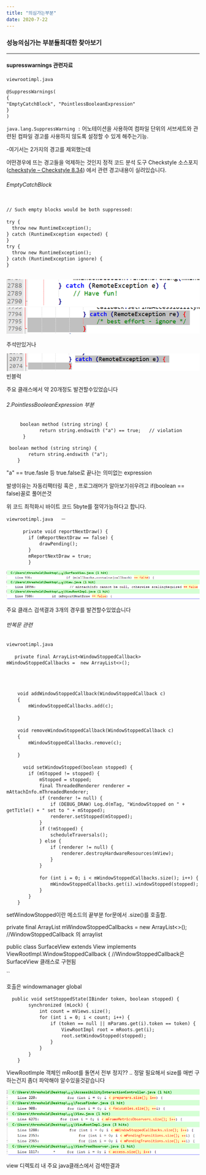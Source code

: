 ```yaml
---
title: "의심가는부분"
date: 2020-7-22
---
```



### 성능의심가는 부분들최대한 찾아보기

---



#### supresswarnings 관련자료

```
viewrootimpl.java

@SuppressWarnings(
{ 
"EmptyCatchBlock", "PointlessBooleanExpression"
} 
)
```

`java.lang.SuppressWarning :` 
어노테이션을 사용하여 컴파일 단위의 서브세트와 관련된 
컴파일 경고를 사용하지 않도록 설정할 수 있게 해주는기능.

-여기서는 2가지의 경고를 제외했는데

어떤경우에 뜨는 경고들을 억제하는 것인지 정적 코드 분석 도구 Checkstyle 소스포지 ([checkstyle &#x2013; Checkstyle 8.34](https://checkstyle.sourceforge.io))
에서 관련 경고내용이 실려있습니다.



###### EmptyCatchBlock

```

// Such empty blocks would be both suppressed: 

try {
  throw new RuntimeException();
} catch (RuntimeException expected) {
}
try {
  throw new RuntimeException();
} catch (RuntimeException ignore) {
}
      
```
![1456fd3852f288656fa25ef4ef1b2196.png](..\assets\1456fd3852f288656fa25ef4ef1b2196.png)
![65bf06b0ec1023734f0afc9f1265cdb6.png](..\assets\65bf06b0ec1023734f0afc9f1265cdb6.png)

주석만있거나

![c3c721233e8187afe4b0858474ed79f1.png](..\assets\c3c721233e8187afe4b0858474ed79f1.png)
빈블럭

주요 클래스에서 약 20개정도 발견할수있었습니다


 ###### 2.PointlessBooleanExpression 부분

```
     boolean method (string string) {
            return string.endswith ("a") == true;   // violation
      }      
```

```
 boolean method (string string) {
        return string.endswith ("a");
    }
```

"a" == true.fasle 등   true.false로 끝나는 의미없는 expression

발생이유는 자동리팩터링 혹은 , 프로그래머가 알아보기쉬우려고  if(boolean == false)꼴로 풀어쓴것 

위 코드 최적화시 바이트 코드 5byte를 절약가능하다고 합니다.

```
viewrootimpl.java   ㅡ
  
      private void reportNextDraw() {
        if (mReportNextDraw == false) {
            drawPending();
        }
        mReportNextDraw = true;
        }

```
![61d7cc0e0000b5c904072c3ab86f3a11.png](..\assets\61d7cc0e0000b5c904072c3ab86f3a11.png)


주요 클래스 검색결과  3개의 경우를 발견할수있었습니다







###### 반복문 관련

```
viewrootimpl.java
   
   private final ArrayList<WindowStoppedCallback> mWindowStoppedCallbacks =  new ArrayList<>();
	
	
	
	
    void addWindowStoppedCallback(WindowStoppedCallback c) 
	{ 
        mWindowStoppedCallbacks.add(c);
		
	} 
	
    void removeWindowStoppedCallback(WindowStoppedCallback c) 
	{ 
        mWindowStoppedCallbacks.remove(c);
		
	}  
   
      void setWindowStopped(boolean stopped) {
        if (mStopped != stopped) {
            mStopped = stopped;
            final ThreadedRenderer renderer = mAttachInfo.mThreadedRenderer;
            if (renderer != null) {
                if (DEBUG_DRAW) Log.d(mTag, "WindowStopped on " + getTitle() + " set to " + mStopped);
                renderer.setStopped(mStopped);
            }
            if (!mStopped) {
                scheduleTraversals();
            } else {
                if (renderer != null) {
                    renderer.destroyHardwareResources(mView);
                }
            }

            for (int i = 0; i < mWindowStoppedCallbacks.size(); i++) {
                mWindowStoppedCallbacks.get(i).windowStopped(stopped);
            }
        }
    }

```



setWindowStopped이란 메소드의 끝부분
for문에서 .size()를 호출함.



private final ArrayList<WindowStoppedCallback> mWindowStoppedCallbacks =  new ArrayList<>();
//WindowStoppedCallback 의 arraylist

public class SurfaceView extends View implements ViewRootImpl.WindowStoppedCallback {
//WindowStoppedCallback은 SurfaceView 클래스로 구현됨



``

호출은 windowmanager global

```
  public void setStoppedState(IBinder token, boolean stopped) {
        synchronized (mLock) {
            int count = mViews.size();
            for (int i = 0; i < count; i++) {
                if (token == null || mParams.get(i).token == token) {
                    ViewRootImpl root = mRoots.get(i);
                    root.setWindowStopped(stopped);
                }
            }
        }
    }
```
ViewRootImple 객체인  mRoot를 돌면서  전부 정지??
..
정말 필요해서 size를 매번 구하는건지 좀더 파악해야 알수있을것같습니다


![e861d81eaac63dbe9ef39cb81d16278c.png](..\assets\e861d81eaac63dbe9ef39cb81d16278c.png)


view 디렉토리 내 주요 java클래스에서 검색한결과



